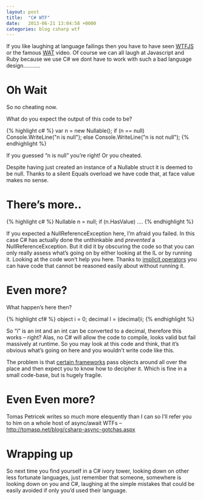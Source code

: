 ```yaml
---
layout: post
title:  "C# WTF"
date:   2013-06-21 13:04:58 +0000
categories: blog csharp wtf
---
```


If you like laughing at language failings then you have to have seen [WTFJS](https://wtfjs.com/) or the famous [WAT](http://www.youtube.com/watch?v=kXEgk1Hdze0) video. Of course we can all laugh at Javascript and Ruby because we use C# we dont have to work with such a bad language design………..

# Oh Wait

So no cheating now.

What do you expect the output of this code to be?

{% highlight c# %}
var n = new Nullable<int>();
if (n == null)
    Console.WriteLine("n is null");
else
    Console.WriteLine("n is not null");
{% endhighlight %}

If you guessed “n is null” you’re right! Or you cheated.

Despite having just created an instance of a Nullable struct it is deemed to be null. Thanks to a silent Equals overload we have code that, at face value makes no sense.

# There’s more..

{% highlight c# %}
Nullable<int> n = null;
if (n.HasValue) ....
{% endhighlight %}

If you expected a NullReferenceException here, I’m afraid you failed. In this case C# has actually done the unthinkable and *prevented* a NullReferenceException. But it did it by obscuring the code so that you can only really assess what’s going on by either looking at the IL or by running it. Looking at the code won’t help you here. Thanks to [implicit operators](https://docs.microsoft.com/en-us/dotnet/csharp/language-reference/keywords/implicit) you can have code that cannot be reasoned easily about without running it.

# Even more?

What happen’s here then?

{% highlight cf# %}
object i = 0;
decimal l = (decimal)i;
{% endhighlight %}

So “i” is an int and an int can be converted to a decimal, therefore this works – right? Alas, no C# will allow the code to compile, looks valid but fail massively at runtime. So you may look at this code and think, that it’s obvious what’s going on here and you wouldn’t write code like this.

The problem is that [certain frameworks](https://en.wikipedia.org/wiki/Windows_Presentation_Foundation) pass objects around all over the place and then expect you to know how to decipher it. Which is fine in a small code-base, but is hugely fragile.

# Even Even more?

Tomas Petricek writes so much more elequently than I can so I’ll refer you to him on a whole host of async/await WTFs – http://tomasp.net/blog/csharp-async-gotchas.aspx

# Wrapping up

So next time you find yourself in a C# ivory tower, looking down on other less fortunate languages, just remember that someone, somewhere is looking down on you and C#, laughing at the simple mistakes that could be easily avoided if only you’d used their language.